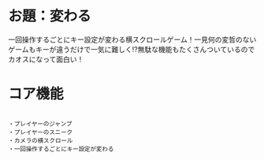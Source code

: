 # お題：変わる
一回操作するごとにキー設定が変わる横スクロールゲーム！一見何の変哲のないゲームもキーが違うだけで一気に難しく!?無駄な機能もたくさんついているのでカオスになって面白い！
# コア機能
```

・プレイヤーのジャンプ
・プレイヤーのスニーク
・カメラの横スクロール
・一回操作するごとにキー設定が変わる

```


 
